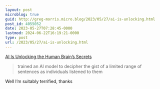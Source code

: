 ```yaml
---
layout: post
microblog: true
guid: http://greg-morris.micro.blog/2023/05/27/ai-is-unlocking.html
post_id: 4055052
date: 2023-05-27T07:28:45-0000
lastmod: 2024-06-22T16:19:21-0000
type: post
url: /2023/05/27/ai-is-unlocking.html
---
```

[AI Is Unlocking the Human Brain’s Secrets](https://www.theatlantic.com/technology/archive/2023/05/llm-ai-chatgpt-neuroscience/674216/)

> trained an AI model to decipher the gist of a limited range of sentences as individuals listened to them

Well I’m suitably terrified, thanks 
